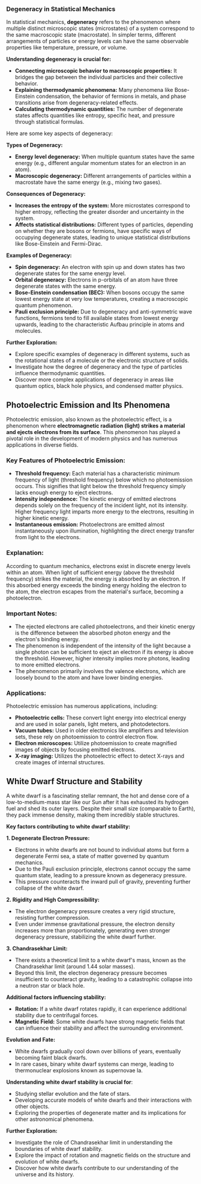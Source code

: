 ### Degeneracy in Statistical Mechanics

In statistical mechanics, **degeneracy** refers to the phenomenon where multiple distinct microscopic states (microstates) of a system correspond to the same macroscopic state (macrostate). In simpler terms, different arrangements of particles or energy levels can have the same observable properties like temperature, pressure, or volume.

**Understanding degeneracy is crucial for:**

- **Connecting microscopic behavior to macroscopic properties:** It bridges the gap between the individual particles and their collective behavior.
- **Explaining thermodynamic phenomena:** Many phenomena like Bose-Einstein condensation, the behavior of fermions in metals, and phase transitions arise from degeneracy-related effects.
- **Calculating thermodynamic quantities:** The number of degenerate states affects quantities like entropy, specific heat, and pressure through statistical formulas.

Here are some key aspects of degeneracy:

**Types of Degeneracy:**

- **Energy level degeneracy:** When multiple quantum states have the same energy (e.g., different angular momentum states for an electron in an atom).
- **Macroscopic degeneracy:** Different arrangements of particles within a macrostate have the same energy (e.g., mixing two gases).

**Consequences of Degeneracy:**

- **Increases the entropy of the system:** More microstates correspond to higher entropy, reflecting the greater disorder and uncertainty in the system.
- **Affects statistical distributions:** Different types of particles, depending on whether they are bosons or fermions, have specific ways of occupying degenerate states, leading to unique statistical distributions like Bose-Einstein and Fermi-Dirac.

**Examples of Degeneracy:**

- **Spin degeneracy:** An electron with spin up and down states has two degenerate states for the same energy level.
- **Orbital degeneracy:** Electrons in p-orbitals of an atom have three degenerate states with the same energy.
- **Bose-Einstein condensation (BEC):** When bosons occupy the same lowest energy state at very low temperatures, creating a macroscopic quantum phenomenon.
- **Pauli exclusion principle:** Due to degeneracy and anti-symmetric wave functions, fermions tend to fill available states from lowest energy upwards, leading to the characteristic Aufbau principle in atoms and molecules.

**Further Exploration:**

- Explore specific examples of degeneracy in different systems, such as the rotational states of a molecule or the electronic structure of solids.
- Investigate how the degree of degeneracy and the type of particles influence thermodynamic quantities.
- Discover more complex applications of degeneracy in areas like quantum optics, black hole physics, and condensed matter physics.

## Photoelectric Emission and Its Phenomena

Photoelectric emission, also known as the photoelectric effect, is a phenomenon where **electromagnetic radiation (light) strikes a material and ejects electrons from its surface**. This phenomenon has played a pivotal role in the development of modern physics and has numerous applications in diverse fields.

### Key Features of Photoelectric Emission:

- **Threshold frequency:** Each material has a characteristic minimum frequency of light (threshold frequency) below which no photoemission occurs. This signifies that light below the threshold frequency simply lacks enough energy to eject electrons.
- **Intensity independence:** The kinetic energy of emitted electrons depends solely on the frequency of the incident light, not its intensity. Higher frequency light imparts more energy to the electrons, resulting in higher kinetic energy.
- **Instantaneous emission:** Photoelectrons are emitted almost instantaneously upon illumination, highlighting the direct energy transfer from light to the electrons.

### Explanation:

According to quantum mechanics, electrons exist in discrete energy levels within an atom. When light of sufficient energy (above the threshold frequency) strikes the material, the energy is absorbed by an electron. If this absorbed energy exceeds the binding energy holding the electron to the atom, the electron escapes from the material's surface, becoming a photoelectron.

### Important Notes:

- The ejected electrons are called photoelectrons, and their kinetic energy is the difference between the absorbed photon energy and the electron's binding energy.
- The phenomenon is independent of the intensity of the light because a single photon can be sufficient to eject an electron if its energy is above the threshold. However, higher intensity implies more photons, leading to more emitted electrons.
- The phenomenon primarily involves the valence electrons, which are loosely bound to the atom and have lower binding energies.

### Applications:

Photoelectric emission has numerous applications, including:

- **Photoelectric cells:** These convert light energy into electrical energy and are used in solar panels, light meters, and photodetectors.
- **Vacuum tubes:** Used in older electronics like amplifiers and television sets, these rely on photoemission to control electron flow.
- **Electron microscopes:** Utilize photoemission to create magnified images of objects by focusing emitted electrons.
- **X-ray imaging:** Utilizes the photoelectric effect to detect X-rays and create images of internal structures.

## White Dwarf Structure and Stability

A white dwarf is a fascinating stellar remnant, the hot and dense core of a low-to-medium-mass star like our Sun after it has exhausted its hydrogen fuel and shed its outer layers. Despite their small size (comparable to Earth), they pack immense density, making them incredibly stable structures.

**Key factors contributing to white dwarf stability:**

**1. Degenerate Electron Pressure:**

- Electrons in white dwarfs are not bound to individual atoms but form a degenerate Fermi sea, a state of matter governed by quantum mechanics.
- Due to the Pauli exclusion principle, electrons cannot occupy the same quantum state, leading to a pressure known as degeneracy pressure.
- This pressure counteracts the inward pull of gravity, preventing further collapse of the white dwarf.

**2. Rigidity and High Compressibility:**

- The electron degeneracy pressure creates a very rigid structure, resisting further compression.
- Even under immense gravitational pressure, the electron density increases more than proportionately, generating even stronger degeneracy pressure, stabilizing the white dwarf further.

**3. Chandrasekhar Limit:**

- There exists a theoretical limit to a white dwarf's mass, known as the Chandrasekhar limit (around 1.44 solar masses).
- Beyond this limit, the electron degeneracy pressure becomes insufficient to counteract gravity, leading to a catastrophic collapse into a neutron star or black hole.

**Additional factors influencing stability:**

- **Rotation:** If a white dwarf rotates rapidly, it can experience additional stability due to centrifugal forces.
- **Magnetic Field:** Some white dwarfs have strong magnetic fields that can influence their stability and affect the surrounding environment.

**Evolution and Fate:**

- White dwarfs gradually cool down over billions of years, eventually becoming faint black dwarfs.
- In rare cases, binary white dwarf systems can merge, leading to thermonuclear explosions known as supernovae Ia.

**Understanding white dwarf stability is crucial for**:

- Studying stellar evolution and the fate of stars.
- Developing accurate models of white dwarfs and their interactions with other objects.
- Exploring the properties of degenerate matter and its implications for other astronomical phenomena.

**Further Exploration:**

- Investigate the role of Chandrasekhar limit in understanding the boundaries of white dwarf stability.
- Explore the impact of rotation and magnetic fields on the structure and evolution of white dwarfs.
- Discover how white dwarfs contribute to our understanding of the universe and its history.